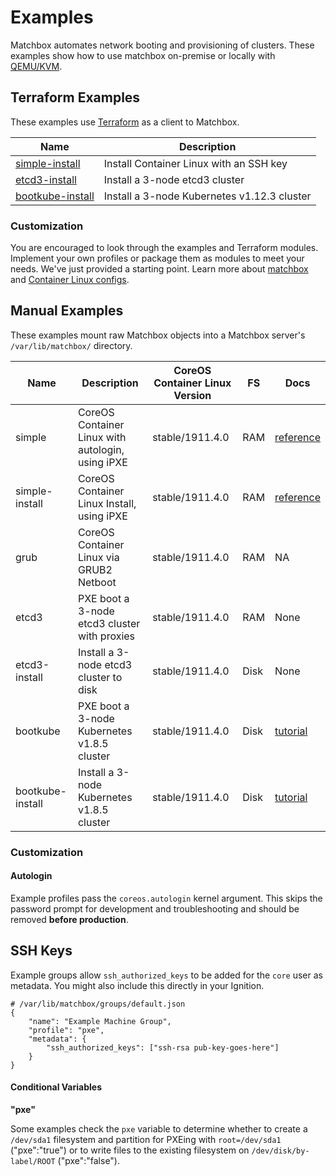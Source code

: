 # Examples

Matchbox automates network booting and provisioning of clusters. These examples show how to use matchbox on-premise or locally with [QEMU/KVM](scripts/README.md#libvirt).

## Terraform Examples

These examples use [Terraform](https://www.terraform.io/intro/) as a client to Matchbox.

| Name                          | Description                   |
|-------------------------------|-------------------------------|
| [simple-install](terraform/simple-install/) | Install Container Linux with an SSH key |
| [etcd3-install](terraform/etcd3-install/) | Install a 3-node etcd3 cluster |
| [bootkube-install](terraform/bootkube-install/) | Install a 3-node Kubernetes v1.12.3 cluster |

### Customization

You are encouraged to look through the examples and Terraform modules. Implement your own profiles or package them as modules to meet your needs. We've just provided a starting point. Learn more about [matchbox](../Documentation/matchbox.md) and [Container Linux configs](../Documentation/container-linux-config.md).

## Manual Examples

These examples mount raw Matchbox objects into a Matchbox server's `/var/lib/matchbox/` directory.

| Name       | Description | CoreOS Container Linux Version | FS | Docs |
|------------|-------------|----------------|----|-----------|
| simple | CoreOS Container Linux with autologin, using iPXE | stable/1911.4.0 | RAM | [reference](https://coreos.com/os/docs/latest/booting-with-ipxe.html) |
| simple-install | CoreOS Container Linux Install, using iPXE | stable/1911.4.0 | RAM | [reference](https://coreos.com/os/docs/latest/booting-with-ipxe.html) |
| grub | CoreOS Container Linux via GRUB2 Netboot | stable/1911.4.0 | RAM | NA |
| etcd3 | PXE boot a 3-node etcd3 cluster with proxies | stable/1911.4.0 | RAM | None |
| etcd3-install | Install a 3-node etcd3 cluster to disk | stable/1911.4.0 | Disk | None |
| bootkube | PXE boot a 3-node Kubernetes v1.8.5 cluster | stable/1911.4.0 | Disk | [tutorial](../Documentation/bootkube.md) |
| bootkube-install | Install a 3-node Kubernetes v1.8.5 cluster | stable/1911.4.0 | Disk | [tutorial](../Documentation/bootkube.md) |

### Customization

#### Autologin

Example profiles pass the `coreos.autologin` kernel argument. This skips the password prompt for development and troubleshooting and should be removed **before production**.

## SSH Keys

Example groups allow `ssh_authorized_keys` to be added for the `core` user as metadata. You might also include this directly in your Ignition.

    # /var/lib/matchbox/groups/default.json
    {
        "name": "Example Machine Group",
        "profile": "pxe",
        "metadata": {
            "ssh_authorized_keys": ["ssh-rsa pub-key-goes-here"]
        }
    }

#### Conditional Variables

**"pxe"**

Some examples check the `pxe` variable to determine whether to create a `/dev/sda1` filesystem and partition for PXEing with `root=/dev/sda1` ("pxe":"true") or to write files to the existing filesystem on `/dev/disk/by-label/ROOT` ("pxe":"false").
